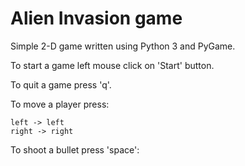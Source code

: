 # Alien Invasion game

Simple 2-D game written using Python 3 and PyGame.

To start a game left mouse click on 'Start' button.

To quit a game press 'q'.

To move a player press:

    left -> left
    right -> right

To shoot a bullet press 'space':

